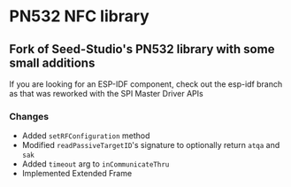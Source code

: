 # PN532 NFC library 

## Fork of Seed-Studio's PN532 library with some small additions

If you are looking for an ESP-IDF component, check out the esp-idf branch as that was reworked with the SPI Master Driver APIs

### Changes

- Added `setRFConfiguration` method
- Modified `readPassiveTargetID`'s signature to optionally return `atqa` and `sak`
- Added `timeout` arg to `inCommunicateThru`
- Implemented Extended Frame


